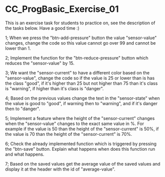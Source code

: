 # CC_ProgBasic_Exercise_01
This is an exercise task for students to practice on, see the description of the tasks below. Have a good time :)

1; When we press the "btn-add-pressure" button the value "sensor-value" changes, change the code so this value cannot go over 99 and cannot be lower than 1.

2; Implement the function for the "btn-reduce-pressure" button which reduces the "sensor-value" by 15.

3; We want the "sensor-current" to have a different color based on the "sensor-value", change the code so if the value is 
    25 or lower than is has the class "good",
    if it's higher than 25 but not higher than 75 than it's class is "warning",
    if higher than it's class is "danger".

4; Based on the previous values change the text in the "sensor-state" when the value is 
    good to "good",
    if warning then to "warning", 
    and if it's danger then to "danger".

5; Implement a feature where the height of the "sensor-current" changes when the "sensor-value" changes to the exact same value in %.
    For example if the value is 50 than the height of the "sensor-current" is 50%,
    if the value is 70 than the height of the "sensor-current" is 70%.

6; Check the already implemented function which is triggered by pressing the "btn-save" button.
    Explain what happens when does this function run and what happens.

7; Based on the saved values get the average value of the saved values and display it at the header with the id of "average-value".

